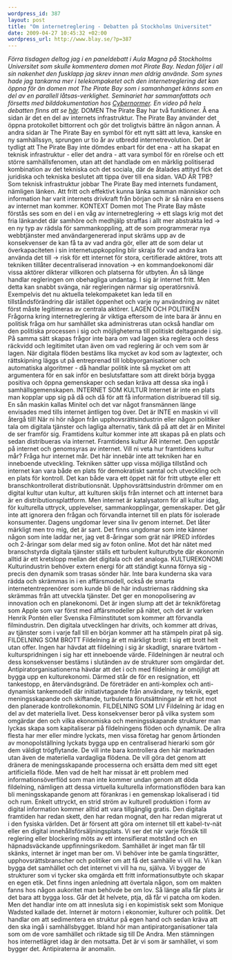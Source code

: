 ```yaml
--- 
wordpress_id: 387 
layout: post
title: "Om internetreglering - Debatten på Stockholms Universitet" 
date: 2009-04-27 10:45:32 +02:00 
wordpress_url: http://www.blay.se/?p=387 
---
```


*Förra tisdagen deltog jag i en paneldebatt i Aula Magna på Stockholms Universitet som skulle kommentera domen mot Pirate Bay. Nedan följer i all sin nakenhet den fusklapp jag skrev innan men aldrig använde. Som synes hade jag tankarna mer i telekompaketet och den internetreglering det kan öppna för än domen mot The Pirate Bay som i samanhanget känns som en del av en parallell låtsas-verklighet. Seminariet har sammanfattats och försetts med bilddokumentation hos [Cybernormer](http://cybernormer.se/2009/04/21/seminarium-om-tpbdomen/). En video på hela debatten finns att se [här](mms://wmedia.it.su.se/www.su.se/AM090421.wmv).* DOMEN The Pirate Bay har två funktioner. Å ena sidan är det en del av internets infrastruktur. The Pirate Bay använder det öppna protokollet bittorrent och gör det troligtvis bättre än någon annan. Å andra sidan är The Pirate Bay en symbol för ett nytt sätt att leva, kanske en ny samhällssyn, sprungen ur tio år av utbredd internetrevolution. Det är tydligt att The Pirate Bay inte dömdes enbart för det ena - att ha skapat en teknisk infrastruktur - eller det andra - att vara symbol för en rörelse och ett större samhällsfenomen, utan att det handlade om en märklig politiserad kombination av det tekniska och det sociala, där de åtalades attityd fick det juridiska och tekniska beslutet att tippa över till ena sidan. VAD ÄR TPB? Som teknisk infrastruktur jobbar The Pirate Bay med internets fundament, nämligen länken. Att fritt och effektivt kunna länka samman människor och information har varit internets drivkraft från början och är så nära en essens av internet man kommer. KONTEXT Domen mot The Pirate Bay måste förstås ses som en del i en våg av internetreglering -> ett slags krig mot det fria länkandet där samhöre och medhjälp straffas i allt mer abstrakta led -> en ny typ av rädsla för sammankoppling, att de som programmerar nya webbtjänster med användargenererad input skräms upp av de konsekvenser de kan få ta av vad andra gör, eller att de som delar ut överkapaciteten i sin internetuppkoppling blir skraja för vad andra kan använda det till -> risk för ett internet för stora, certifierade aktörer, trots att tekniken tillåter decentraliserad innovation -> en kommandoekonomi där vissa aktörer dikterar villkoren och platserna för utbyten. Än så länge handlar regleringen om obehagliga undantag. I sig är internet fritt. Men detta kan snabbt svänga, när regleringen närmar sig operatörsnivå. Exempelvis det nu aktuella telekompaketet kan leda till en tillståndsförändring där istället öppenhet och varje ny användning av nätet först måste legitimeras av centrala aktörer. LAGEN OCH POLITIKEN Frågorna kring internetreglering är viktiga eftersom de inte bara är ännu en politisk fråga om hur samhället ska administreras utan också handlar om den politiska processen i sig och möjligheterna till politiskt deltagande i sig. På samma sätt skapas frågor inte bara om vad lagen ska reglera och dess räckvidd och legitimitet utan även om vad reglering är och vem som är lagen. När digitala flöden bestäms lika mycket av kod som av lagtexter, och rättskipning läggs ut på entreprenad till lobbyorganisationer och automatiska algoritmer - då handlar politik inte så mycket om att argumentera för en sak inför en beslutsfattare som att direkt börja bygga positiva och öppna gemenskaper och sedan kräva att dessa ska ingå i samhällsgemenskapen. INTERNET SOM KULTUR Internet är inte en plats man kopplar upp sig på då och då för att få information distribuerad till sig. En sån maskin kallas Minitel och det var något fransmännen länge envisades med tills internet äntligen tog över. Det är INTE en maskin vi vill återgå till! När ni hör någon från upphovsrättsindustrin eller någon politiker tala om digitala tjänster och lagliga alternativ, tänk då på att det är en Minitel de ser framför sig. Framtidens kultur kommer inte att skapas på en plats och sedan distribueras via internet. Framtidens kultur ÄR internet. Den uppstår på internet och genomsyras av internet. Vill ni veta hur framtidens kultur mår? Fråga hur internet mår. Det här innebär inte att tekniken har en inneboende utveckling. Tekniken sätter upp vissa möjliga tillstånd och internet kan vara både en plats för demokratiskt samtal och utveckling och en plats för kontroll. Det kan både vara ett öppet nät för fritt utbyte eller ett branschkontrollerat distributionsnät. Upphovsrättsindustrin drömmer om en digital kultur utan kultur, att kulturen skiljs från internet och att internet bara är en distributionsplattform. Men internet är katalysatorn för all kultur idag, för kulturella uttryck, upplevelser, sammankopplingar, gemenskaper. Det går inte att ignorera den frågan och förvandla internet till en plats för isolerade konsumenter. Dagens ungdomar lever sina liv genom internet. Det låter märkligt men tro mig, det är sant. Det finns ungdomar som inte känner någon som inte laddar ner, jag vet 8-åringar som grät när IPRED infördes och 2-åringar som delar med sig av foton online. Mot det här nätet med branschstyrda digitala tjänster ställs ett turbulent kulturutbyte där ekonomin alltid är ett kretslopp mellan det digitala och det analoga. KULTUREKONOMI Kulturindustrin behöver extern energi för att ständigt kunna förnya sig - precis den dynamik som trasas sönder här. Inte bara kunderna ska vara rädda och skrämmas in i en affärsmodell, också de smarta internetentreprenörer som kunde bli de här industriernas räddning ska skrämmas från att utveckla tjänster. Det ger en monopolisering av innovation och en planekonomi. Det är ingen slump att det är teknikföretag som Apple som var först med affärsmodeller på nätet, och det är varken Henrik Pontén eller Svenska Filminstitutet som kommer att förvandla filmindustrin. Den digitala utvecklingen har drivits, och kommer att drivas, av tjänster som i varje fall till en början kommer att ha stämpeln pirat på sig. FILDELNING SOM BROTT Fildelning är ett märkligt brott: I sig ett brott helt utan offer. Ingen har hävdat att fildelning i sig är skadligt, snarare tvärtom - kulturspridningen i sig har ett inneboende värde. Fildelningen är neutral och dess konsekvenser bestäms i slutänden av de strukturer som omgärdar det. Antipiratorganisationerna hävdar att det i och med fildelning är omöjligt att bygga upp en kulturekonomi. Därmed står de för en resignation, ett tankestopp, en återvändsgränd. De företräder en anti-komplex och anti-dynamisk tankemodell där initiativtagande från användare, ny teknik, eget meningsskapande och skiftande, turbulenta förutsättningar är ett hot mot den planerade kontrollekonomin. FILDELNING SOM LIV Fildelning är idag en del av det materiella livet. Dess konsekvenser beror på vilka system som omgärdar den och vilka ekonomiska och meningsskapande strukturer man lyckas skapa som kapitaliserar på fildelningens flöden och dynamik. De allra flesta har mer eller mindre lyckats, men vissa företag har genom årtionden av monopolställning lyckats bygga upp en centraliserad hierarki som gör dem väldigt trögflytande. De vill inte bara kontrollera den här marknaden utan även de materiella vardagliga flödena. De vill göra det genom att dränera de meningsskapande processerna och ersätta dem med sitt eget artificiella flöde. Men vad de helt har missat är ett problem med informationsöverflöd som man inte kommer undan genom att döda fildelning, nämligen att dessa virtuella kulturella informationsflöden bara kan bli meningsskapande genom att förankras i en gemenskap lokaliserad i tid och rum. Enkelt uttryckt, en strid ström av kulturell produktion i form av digital information kommer alltid att vara tillgänglig gratis. Den digitala framtiden har redan skett, den har redan mognat, den har redan migrerat ut i den fysiska världen. Det är försent att göra om internet till ett kabel-tv-nät eller en digital innehållsförsäljningsplats. Vi ser det när varje försök till reglering eller blockering möts av ett intensifierat motstånd och en häpnadsväckande uppfinningsrikedom. Samhället är inget man får till skänks, internet är inget man ber om. Vi behöver inte be gamla tingsrätter, upphovsrättsbranscher och politiker om att få det samhälle vi vill ha. Vi kan bygga det samhället och det internet vi vill ha nu, själva. Vi bygger de strukturer som vi tycker ska omgärda ett fritt informationsutbyte och skapar en egen etik. Det finns ingen anledning att övertala någon, som om makten fanns hos någon aukoritet man behövde be om lov. Så länge alla får plats är det bara att bygga loss. Går det åt helvete, ptja, då får vi patcha om koden. Men det handlar inte om att innesluta sig i en kopimistisk sekt som Monique Wadsted kallade det. Internet är motorn i ekonomier, kulturer och politik. Det handlar om att sedimentera en struktur på egen hand och sedan kräva att den ska ingå i samhällsbygget. Ibland hör man antipiratorganisationer tala som om de vore samhället och riktade sig till De Andra. Men stämningen hos internetlägret idag är den motsatta. Det är vi som är samhället, vi som bygger det. Antipiraterna är anomalin. 